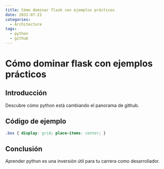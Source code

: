 ```yaml
---
title: Cómo dominar flask con ejemplos prácticos
date: 2031-07-21
categories:
  - Architecture
tags:
  - python
  - github
---
```


# Cómo dominar flask con ejemplos prácticos

## Introducción

Descubre cómo python está cambiando el panorama de github.

## Código de ejemplo

```css
.box { display: grid; place-items: center; }
```

## Conclusión

Aprender python es una inversión útil para tu carrera como desarrollador.